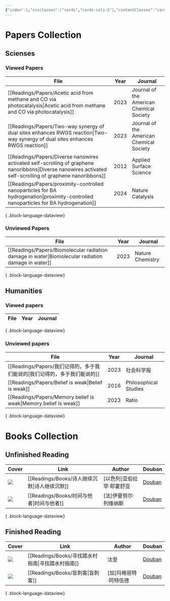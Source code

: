 ```yaml
---
{"index":1,"cssclasses":["cards","cards-cols-5"],"contentClasses":"cards cards-reading","cover":"https://cdn.freezing.cool/images/card-cover-1.png","dg-publish":true,"noteIcon":5,"date":"2023-08-25T23:56","update":"2024-02-26T19:26","permalink":"/navigation/readings-collection/","dgPassFrontmatter":true,"created":"2023-08-25T23:56","updated":"2024-02-26T19:26"}
---
```


# Papers Collection

## Scienses
### Viewed Papers
| File                                                                                                                                                          | Year | Journal                                  |
| ------------------------------------------------------------------------------------------------------------------------------------------------------------- | ---- | ---------------------------------------- |
| [[Readings/Papers/Acetic acid from methane and CO via photocatalysis\|Acetic acid from methane and CO via photocatalysis]]                                 | 2023 | Journal of the American Chemical Society |
| [[Readings/Papers/Two-way synergy of dual sites enhances RWGS reaction\|Two-way synergy of dual sites enhances RWGS reaction]]                             | 2023 | Journal of the American Chemical Society |
| [[Readings/Papers/Diverse nanowires activated self-scrolling of graphene nanoribbons\|Diverse nanowires activated self-scrolling of graphene nanoribbons]] | 2012 | Applied Surface Science                  |
| [[Readings/Papers/proximity-controlled nanoparticles for BA hydrogenation\|proximity-controlled nanoparticles for BA hydrogenation]]                       | 2024 | Nature Catalysis                         |

{ .block-language-dataview}

### Unviewed Papers
| File                                                                                                  | Year | Journal          |
| ----------------------------------------------------------------------------------------------------- | ---- | ---------------- |
| [[Readings/Papers/Biomolecular radiation damage in water\|Biomolecular radiation damage in water]] | 2023 | Nature Chemistry |

{ .block-language-dataview}

## Humanities
### Viewed papers
| File | Year | Journal |
| ---- | ---- | ------- |

{ .block-language-dataview}

### Unviewed papers
| File                                                                | Year | Journal               |
| ------------------------------------------------------------------- | ---- | --------------------- |
| [[Readings/Papers/我们记得的，多于我们能说的\|我们记得的，多于我们能说的]]                 | 2023 | 社会科学报                 |
| [[Readings/Papers/Belief is weak\|Belief is weak]]               | 2016 | Philosophical Studies |
| [[Readings/Papers/Memory belief is weak\|Memory belief is weak]] | 2023 | Ratio                 |

{ .block-language-dataview}

# Books Collection

## Unfinished Reading
| Cover                                                     | Link                                 | Author         | Douban                                              |
| --------------------------------------------------------- | ------------------------------------ | -------------- | --------------------------------------------------- |
| ![](https://cdn.freezing.cool/images/202402261313962.jpg) | [[Readings/Books/诗人继续沉默\|诗人继续沉默]] | [以色列]亚伯拉罕·耶霍舒亚 | [Douban](https://book.douban.com/subject/35552618/) |
| ![](https://cdn.freezing.cool/images/202402261326470.jpg) | [[Readings/Books/时间与他者\|时间与他者]]   | [法]伊曼努尔·列维纳斯   | [Douban](https://book.douban.com/subject/34940791/) |

{ .block-language-dataview}

## Finished Reading
| Cover                                                     | Link                                   | Author       | Douban                                              |
| --------------------------------------------------------- | -------------------------------------- | ------------ | --------------------------------------------------- |
| ![](https://cdn.freezing.cool/images/202402171426515.jpg) | [[Readings/Books/寻找踏水村指南\|寻找踏水村指南]] | 沈至           | [Douban](https://book.douban.com/subject/36527880/) |
| ![](https://cdn.freezing.cool/images/202402171426022.jpg) | [[Readings/Books/盲刺客\|盲刺客]]         | [加]玛格丽特·阿特伍德 | [Douban](https://book.douban.com/subject/26748179/) |

{ .block-language-dataview}
